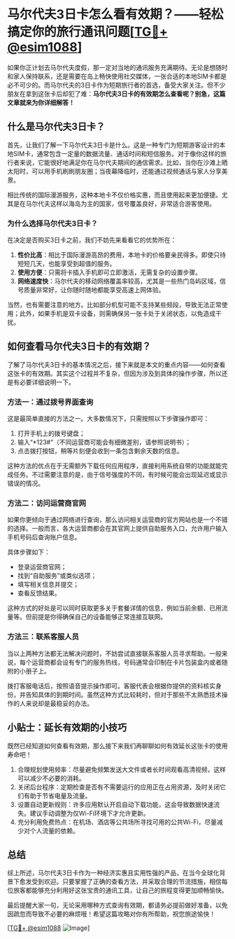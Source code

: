 # 马尔代夫3日卡怎么看有效期？——轻松搞定你的旅行通讯问题[[TG💪+ @esim1088](https://t.me/s/esim1088)]

如果你正计划去马尔代夫度假，那一定对当地的通讯服务充满期待。无论是想随时和家人保持联系，还是需要在岛上畅快使用社交媒体，一张合适的本地SIM卡都是必不可少的。而马尔代夫的3日卡作为短期旅行者的首选，备受大家关注。但不少朋友在拿到这张卡后却犯了难：**马尔代夫3日卡的有效期怎么查看呢？别急，这篇文章就来为你详细解答！**

## 什么是马尔代夫3日卡？

首先，让我们了解一下马尔代夫3日卡是什么。这是一种专门为短期游客设计的本地SIM卡，通常包含一定量的数据流量、通话时间和短信服务。对于像你这样的旅行者来说，它能很好地满足你在马尔代夫期间的通信需求。比如，当你在沙滩上晒太阳时，可以用手机刷刷朋友圈；当夜幕降临时，还能通过视频通话与家人分享美景。

相比传统的国际漫游服务，这种本地卡不仅价格实惠，而且使用起来更加便捷。尤其是在马尔代夫这样以海岛为主的国家，信号覆盖良好，非常适合游客使用。

### 为什么选择马尔代夫3日卡？

在决定是否购买3日卡之前，我们不妨先来看看它的优势所在：

1. **性价比高**：相比于国际漫游高昂的费用，本地卡的价格要亲民得多。即使只待短短几天，也能享受到超值的服务。
2. **使用方便**：只需将卡插入手机即可立即激活，无需复杂的设置步骤。
3. **网络速度快**：马尔代夫的移动网络覆盖率较高，尤其是一些热门岛屿区域，信号质量非常好，让你随时随地都能享受高速上网体验。

当然，也有需要注意的地方。比如部分机型可能不支持某些频段，导致无法正常使用；此外，如果手机是双卡设备，则需确保另一张卡处于关闭状态，以免造成干扰。

## 如何查看马尔代夫3日卡的有效期？

了解了马尔代夫3日卡的基本情况之后，接下来就是本文的重点内容——如何查看这张卡的有效期。其实这个过程并不复杂，但因为涉及到具体的操作步骤，所以还是有必要详细说明一下。

### 方法一：通过拨号界面查询

这是最简单直接的方法之一。大多数情况下，只需按照以下步骤操作即可：

1. 打开手机上的拨号键盘；
2. 输入“*123#”（不同运营商可能会有细微差别，请参照说明书）；
3. 点击拨打按钮，稍等片刻便会收到一条包含剩余天数的信息。

这种方法的优点在于无需额外下载任何应用程序，直接利用系统自带的功能就能完成任务。不过需要注意的是，由于信号强度的不同，有时候可能会出现延迟或显示错误的情况。

### 方法二：访问运营商官网

如果你更倾向于通过网络进行查询，那么访问相关运营商的官方网站也是一个不错的选择。一般而言，各大运营商都会在其官网上提供自助服务入口，允许用户输入手机号码后查询账户信息。

具体步骤如下：
- 登录运营商官网；
- 找到“自助服务”或类似选项；
- 填写相关信息并提交；
- 查看反馈结果。

这种方式的好处是可以同时获取更多关于套餐详情的信息，例如当前余额、已用流量等。但前提是你得确保自己的设备能够正常连接互联网。

### 方法三：联系客服人员

当以上两种方法都无法解决问题时，不妨尝试直接联系客服人员寻求帮助。一般来说，每个运营商都会设有专门的服务热线，号码通常会印制在卡片包装盒内或者随附的小册子上。

拨打客服电话后，按照语音提示操作即可。客服代表会根据你提供的资料核实身份，并告知具体的到期时间。虽然这种方式比较耗时，但对于那些不太熟悉技术操作的人来说却是最稳妥的办法。

## 小贴士：延长有效期的小技巧

既然已经知道如何查看有效期，那么接下来我们再聊聊如何有效延长这张卡的使用寿命吧！

1. 合理规划使用频率：尽量避免频繁发送大文件或者长时间观看高清视频，这样可以减少不必要的消耗。
2. 关闭后台程序：定期检查是否有不需要运行的应用正在占用资源，及时关闭它们有助于节省电量及流量。
3. 设置自动更新规则：许多应用默认开启自动下载功能，这会导致数据快速流失。建议手动调整为仅Wi-Fi环境下才允许更新。
4. 充分利用免费热点：在机场、酒店等公共场所寻找可用的公共Wi-Fi，尽量减少对个人流量的依赖。

## 总结

综上所述，马尔代夫3日卡作为一种经济实惠且实用性强的产品，在当今全球化背景下愈发受到欢迎。只要掌握了正确的查看方法，并采取合理的节流措施，相信每位旅客都能够充分利用好这张宝贵的通讯工具，让自己的旅程变得更加顺畅愉快。

最后提醒大家一句，无论采用哪种方式查询有效期，都请务必提前做好准备，以免因疏忽而导致不必要的麻烦哦！希望这篇攻略对你有所帮助，祝您旅途愉快！

[[TG💪+ @esim1088](https://t.me/s/esim1088) ![Image](https://i.postimg.cc/4NQfJmqS/Snipaste-2025-05-13-00-14-12.png)]